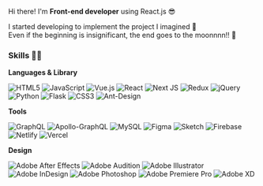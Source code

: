 

Hi there! I'm <strong>Front-end developer</strong> using React.js 😎 <br/>
  
I started developing to implement the project I imagined 🔧<br/>
Even if the beginning is insignificant, the end goes to the moonnnn!! 🚀


  
  ### Skills 🏋🏻
  <strong> Languages & Library </strong>
  
![HTML5](https://img.shields.io/badge/html5-%23E34F26.svg?style=flat-square&logo=appveyor&logo=html5&logoColor=white)
![JavaScript](https://img.shields.io/badge/javascript-%23323330.svg?style=flat-square&logo=appveyor&logo=javascript&logoColor=%23F7DF1E)
![Vue.js](https://img.shields.io/badge/vuejs-%2335495e.svg?style=flat-square&logo=appveyor&logo=vuedotjs&logoColor=%234FC08D)
![React](https://img.shields.io/badge/react-%2320232a.svg?style=flat-square&logo=appveyor&logo=react&logoColor=%2361DAFB)
![Next JS](https://img.shields.io/badge/Next-black?style=flat-square&logo=appveyor&logo=next.js&logoColor=white)
![Redux](https://img.shields.io/badge/redux-%23593d88.svg?style=flat-square&logo=appveyor&logo=redux&logoColor=white)
![jQuery](https://img.shields.io/badge/jquery-%230769AD.svg?style=flat-square&logo=appveyor&logo=jquery&logoColor=white)
![Python](https://img.shields.io/badge/python-3670A0?style=flat-square&logo=appveyor&logo=python&logoColor=ffdd54)
![Flask](https://img.shields.io/badge/flask-%23000.svg?style=flat-square&logo=appveyor&logo=flask&logoColor=white)
![CSS3](https://img.shields.io/badge/css3-%231572B6.svg??style=flat-square&logo=appveyor&logo=css3&logoColor=white)
![Ant-Design](https://img.shields.io/badge/-AntDesign-%230170FE?style=flat-square&logo=appveyor&logo=ant-design&logoColor=white)

 <strong> Tools </strong> <br/>
 
![GraphQL](https://img.shields.io/badge/-GraphQL-E10098?style=flat-square&logo=appveyor&logo=graphql&logoColor=white)
![Apollo-GraphQL](https://img.shields.io/badge/-ApolloGraphQL-311C87?style=flat-square&logo=appveyor&logo=apollo-graphql)
![MySQL](https://img.shields.io/badge/mysql-%2300f.svg?style=flat-square&logo=appveyor&logo=mysql&logoColor=white)
![Figma](https://img.shields.io/badge/figma-%23F24E1E.svg?style=flat-square&logo=appveyor&logo=figma&logoColor=white)
![Sketch](https://img.shields.io/badge/Sketch-FFB387?style=flat-square&logo=appveyor&logo=sketch&logoColor=black)
![Firebase](https://img.shields.io/badge/firebase-%23039BE5.svg?style=flat-square&logo=appveyor&logo=firebase)
![Netlify](https://img.shields.io/badge/netlify-%23000000.svg?style=flat-square&logo=appveyor&logo=netlify&logoColor=#00C7B7)
![Vercel](https://img.shields.io/badge/vercel-%23000000.svg?style=flat-square&logo=appveyor&logo=vercel&logoColor=white)

  <strong> Design </strong> <br/>
  
![Adobe After Effects](https://img.shields.io/badge/Adobe%20After%20Effects-9999FF.svg?style=flat-square&logo=appveyor&logo=Adobe%20After%20Effects&logoColor=white)
![Adobe Audition](https://img.shields.io/badge/Adobe%20Audition-9999FF.svg?style=flat-square&logo=appveyor&logo=Adobe%20Audition&logoColor=white)
![Adobe Illustrator](https://img.shields.io/badge/adobeillustrator-%23FF9A00.svg?style=flat-square&logo=appveyor&logo=adobeillustrator&logoColor=white)
![Adobe InDesign](https://img.shields.io/badge/Adobe%20InDesign-49021F?style=flat-square&logo=appveyor&logo=adobeindesign&logoColor=white)
![Adobe Photoshop](https://img.shields.io/badge/adobephotoshop-%2331A8FF.svg?style=flat-square&logo=appveyor&logo=adobephotoshop&logoColor=white)
![Adobe Premiere Pro](https://img.shields.io/badge/Adobe%20Premiere%20Pro-9999FF.svg?style=flat-square&logo=appveyor&logo=Adobe%20Premiere%20Pro&logoColor=white)
![Adobe XD](https://img.shields.io/badge/Adobe%20XD-470137?style=flat-square&logo=appveyor&logo=Adobe%20XD&logoColor=#FF61F6)




